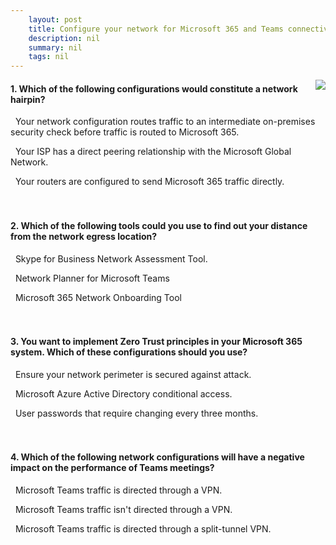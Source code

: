 ```yaml
---
    layout: post
    title: Configure your network for Microsoft 365 and Teams connectivity 
    description: nil
    summary: nil
    tags: nil
---
```



 <a target="_blank" href="https://docs.microsoft.com/en-us/learn/modules/m365-teams-connectivity/knowledge-check/"><i class="fas fa-external-link-alt"></i> </a>
 <img align="right" src="https://docs.microsoft.com/en-us/learn/achievements/configure-your-network-for-teams.svg">
####  1. Which of the following configurations would constitute a network hairpin?


<i class='fas fa-check-square' style='color: Dodgerblue;'></i> &nbsp;&nbsp;Your network configuration routes traffic to an intermediate on-premises security check before traffic is routed to Microsoft 365.

<i class='far fa-square'></i> &nbsp;&nbsp;Your ISP has a direct peering relationship with the Microsoft Global Network.

<i class='far fa-square'></i> &nbsp;&nbsp;Your routers are configured to send Microsoft 365 traffic directly.
<br />
<br />
<br />

####  2. Which of the following tools could you use to find out your distance from the network egress location?


<i class='far fa-square'></i> &nbsp;&nbsp;Skype for Business Network Assessment Tool.

<i class='far fa-square'></i> &nbsp;&nbsp;Network Planner for Microsoft Teams

<i class='fas fa-check-square' style='color: Dodgerblue;'></i> &nbsp;&nbsp;Microsoft 365 Network Onboarding Tool
<br />
<br />
<br />

####  3. You want to implement Zero Trust principles in your Microsoft 365 system. Which of these configurations should you use?


<i class='far fa-square'></i> &nbsp;&nbsp;Ensure your network perimeter is secured against attack.

<i class='fas fa-check-square' style='color: Dodgerblue;'></i> &nbsp;&nbsp;Microsoft Azure Active Directory conditional access.

<i class='far fa-square'></i> &nbsp;&nbsp;User passwords that require changing every three months.
<br />
<br />
<br />

####  4. Which of the following network configurations will have a negative impact on the performance of Teams meetings?


<i class='fas fa-check-square' style='color: Dodgerblue;'></i> &nbsp;&nbsp;Microsoft Teams traffic is directed through a VPN.

<i class='far fa-square'></i> &nbsp;&nbsp;Microsoft Teams traffic isn't directed through a VPN.

<i class='far fa-square'></i> &nbsp;&nbsp;Microsoft Teams traffic is  directed through a split-tunnel VPN.
<br />
<br />
<br />
